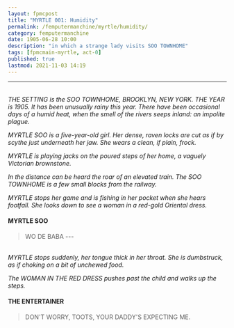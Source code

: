 ```yaml
---
layout: fpmcpost 
title: "MYRTLE 001: Humidity"
permalink: /femputermanchine/myrtle/humidity/
category: femputermanchine 
date: 1905-06-28 10:00 
description: "in which a strange lady visits SOO TOWNHOME" 
tags: [fpmcmain-myrtle, act-0] 
published: true 
lastmod: 2021-11-03 14:19
---
```

[//]: # ( 10/25/21  -changedTitleToTripleZeroes)
[//]: # ( 10/26/21  -updated speech formatting)
[//]: # ( 11/03/21  -title and description updated)

*****

<br><i>THE SETTING is the SOO TOWNHOME, BROOKLYN, NEW YORK. THE YEAR is 1905. It has been unusually rainy this year. There have been occasional days of a humid heat, when the smell of the rivers seeps inland: an impolite plague.</i>

<i>MYRTLE SOO is a five-year-old girl. Her dense, raven locks are cut as if by scythe just underneath her jaw. She wears a clean, if plain, frock.</i>

<i>MYRTLE is playing jacks on the poured steps of her home, a vaguely Victorian brownstone.</i>

<i>In the distance can be heard the roar of an elevated train. The SOO TOWNHOME is a few small blocks from the railway.</i>

<i>MYRTLE stops her game and is fishing in her pocket when she hears footfall. She looks down to see a woman in a red-gold Oriental dress.</i>

#### MYRTLE SOO 

> WO DE BABA ---

<br><i>MYRTLE stops suddenly, her tongue thick in her throat. She is dumbstruck, as if choking on a bit of unchewed food.</i>

<i>The WOMAN IN THE RED DRESS pushes past the child and walks up the steps.</i>

#### THE ENTERTAINER

> DON'T WORRY, TOOTS, YOUR DADDY'S EXPECTING ME.

